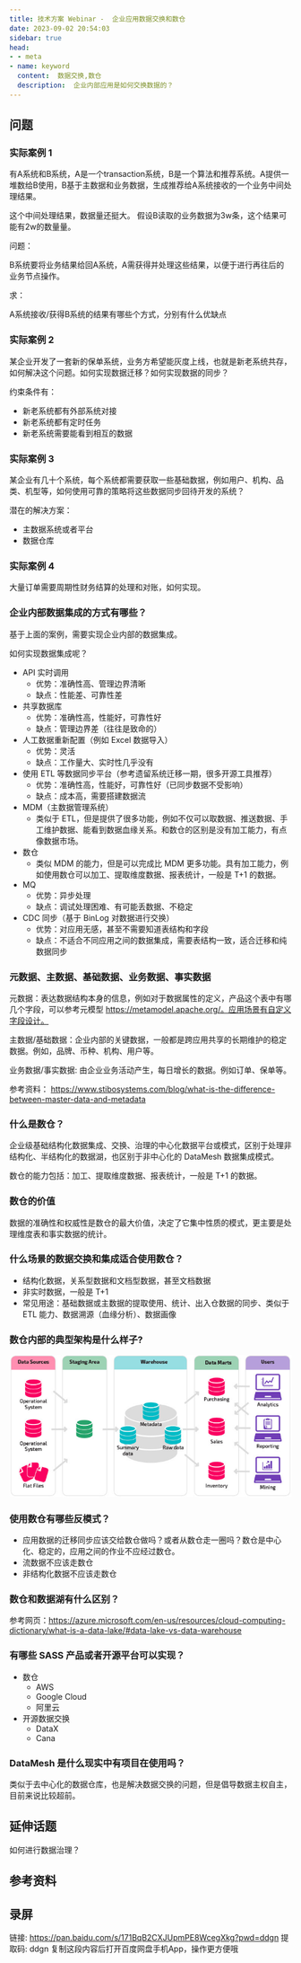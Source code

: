 ```yaml
---
title: 技术方案 Webinar -  企业应用数据交换和数仓
date: 2023-09-02 20:54:03
sidebar: true
head:
- - meta
- name: keyword
  content:  数据交换,数仓
  description:  企业内部应用是如何交换数据的？
---
```


## 问题

### 实际案例 1

有A系统和B系统，A是一个transaction系统，B是一个算法和推荐系统。A提供一堆数给B使用，B基于主数据和业务数据，生成推荐给A系统接收的一个业务中间处理结果。

这个中间处理结果，数据量还挺大。 假设B读取的业务数据为3w条，这个结果可能有2w的数量量。

问题：

B系统要将业务结果给回A系统，A需获得并处理这些结果，以便于进行再往后的业务节点操作。

求：

A系统接收/获得B系统的结果有哪些个方式，分别有什么优缺点

### 实际案例 2

某企业开发了一套新的保单系统，业务方希望能灰度上线，也就是新老系统共存，如何解决这个问题。如何实现数据迁移？如何实现数据的同步？

约束条件有：

- 新老系统都有外部系统对接
- 新老系统都有定时任务
- 新老系统需要能看到相互的数据

### 实际案例 3

某企业有几十个系统，每个系统都需要获取一些基础数据，例如用户、机构、品类、机型等，如何使用可靠的策略将这些数据同步回待开发的系统？

潜在的解决方案：

- 主数据系统或者平台
- 数据仓库

### 实际案例 4

大量订单需要周期性财务结算的处理和对账，如何实现。

### 企业内部数据集成的方式有哪些？

基于上面的案例，需要实现企业内部的数据集成。

如何实现数据集成呢？

- API 实时调用
  - 优势：准确性高、管理边界清晰
  - 缺点：性能差、可靠性差
- 共享数据库
  - 优势：准确性高，性能好，可靠性好
  - 缺点：管理边界差（往往是致命的）
- 人工数据重新配置（例如 Excel 数据导入）
  - 优势：灵活
  - 缺点：工作量大、实时性几乎没有
- 使用 ETL 等数据同步平台（参考遗留系统迁移一期，很多开源工具推荐）
  - 优势：准确性高，性能好，可靠性好（已同步数据不受影响）
  - 缺点：成本高，需要搭建数据流
- MDM（主数据管理系统）
  - 类似于 ETL，但是提供了很多功能，例如不仅可以取数据、推送数据、手工维护数据、能看到数据血缘关系。和数仓的区别是没有加工能力，有点像数据市场。
- 数仓
  - 类似 MDM 的能力，但是可以完成比 MDM 更多功能。具有加工能力，例如使用数仓可以加工、提取维度数据、报表统计，一般是 T+1 的数据。
- MQ
  - 优势：异步处理
  - 缺点：调试处理困难、有可能丢数据、不稳定
- CDC 同步（基于 BinLog 对数据进行交换）
  - 优势：对应用无感，甚至不需要知道表结构和字段
  - 缺点：不适合不同应用之间的数据集成，需要表结构一致，适合迁移和纯数据同步

### 元数据、主数据、基础数据、业务数据、事实数据

元数据：表达数据结构本身的信息，例如对于数据属性的定义，产品这个表中有哪几个字段，可以参考元模型 https://metamodel.apache.org/。应用场景有自定义字段设计。

主数据/基础数据：企业内部的关键数据，一般都是跨应用共享的长期维护的稳定数据。例如，品牌、币种、机构、用户等。

业务数据/事实数据: 由企业业务活动产生，每日增长的数据。例如订单、保单等。

参考资料： https://www.stibosystems.com/blog/what-is-the-difference-between-master-data-and-metadata

### 什么是数仓？

企业级基础结构化数据集成、交换、治理的中心化数据平台或模式，区别于处理非结构化、半结构化的数据湖，也区别于非中心化的 DataMesh 数据集成模式。 

数仓的能力包括：加工、提取维度数据、报表统计，一般是 T+1 的数据。

### 数仓的价值

数据的准确性和权威性是数仓的最大价值，决定了它集中性质的模式，更主要是处理维度表和事实数据的统计。

### 什么场景的数据交换和集成适合使用数仓？

- 结构化数据，关系型数据和文档型数据，甚至文档数据
- 非实时数据，一般是 T+1
- 常见用途：基础数据或主数据的提取使用、统计、出入仓数据的同步、类似于 ETL 能力、数据溯源（血缘分析）、数据画像

### 数仓内部的典型架构是什么样子?

![](./java-solution-webinar-39/img.png)

### 使用数仓有哪些反模式？

- 应用数据的迁移同步应该交给数仓做吗？或者从数仓走一圈吗？数仓是中心化、稳定的，应用之间的作业不应经过数仓。
- 流数据不应该走数仓
- 非结构化数据不应该走数仓

### 数仓和数据湖有什么区别？

参考网页：https://azure.microsoft.com/en-us/resources/cloud-computing-dictionary/what-is-a-data-lake/#data-lake-vs-data-warehouse

### 有哪些 SASS 产品或者开源平台可以实现？

- 数仓
  - AWS
  - Google Cloud
  - 阿里云
- 开源数据交换
  - DataX
  - Cana

### DataMesh 是什么现实中有项目在使用吗？

类似于去中心化的数据仓库，也是解决数据交换的问题，但是倡导数据主权自主，目前来说比较超前。

## 延伸话题

如何进行数据治理？

## 参考资料

## 录屏

链接: https://pan.baidu.com/s/171BqB2CXJUpmPE8WcegXkg?pwd=ddgn 提取码: ddgn 复制这段内容后打开百度网盘手机App，操作更方便哦
